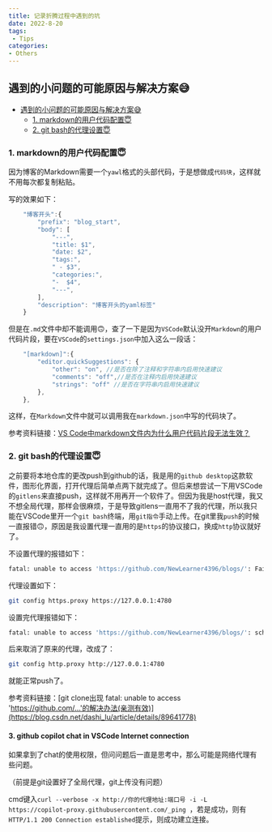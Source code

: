```yaml
---
title: 记录折腾过程中遇到的坑
date: 2022-8-20
tags:
 - Tips
categories:
- Others  
---
```


## 遇到的小问题的可能原因与解决方案😅

- [遇到的小问题的可能原因与解决方案😅](#遇到的小问题的可能原因与解决方案)
  - [1. markdown的用户代码配置😇](#1-markdown的用户代码配置)
  - [2. git bash的代理设置😇](#2-git-bash的代理设置)

### 1. markdown的用户代码配置😇

因为博客的Markdown需要一个`yawl`格式的头部代码，于是想做成`代码块`，这样就不用每次都复制粘贴。

写的效果如下：

```javascript
    "博客开头":{
        "prefix": "blog_start",
        "body": [
            "---",
            "title: $1",
            "date: $2",
            "tags:",
            " - $3",
            "categories:",
            "-  $4",
            "---",
        ],
        "description": "博客开头的yaml标签"
    }
```

但是在`.md`文件中却不能调用:upside_down_face:，查了一下是因为`VSCode`默认没开`Markdown`的用户代码片段，要在`VSCode`的`settings.json`中加入这么一段话：

```javascript
    "[markdown]":{
        "editor.quickSuggestions": {
            "other": "on", //是否在除了注释和字符串内启用快速建议
            "comments": "off",//是否在注释内启用快速建议
            "strings": "off" //是否在字符串内启用快速建议
        },
    },
```

这样，在`Markdown`文件中就可以调用我在`markdown.json`中写的代码块了。

参考资料链接：[VS Code中markdown文件内为什么用户代码片段无法生效？](https://www.zhihu.com/question/370485701)

### 2. git bash的代理设置😇

之前要将本地仓库的更改push到github的话，我是用的`github desktop`这款软件，图形化界面，打开代理后简单点两下就完成了。但后来想尝试一下用VSCode的`gitlens`来直接push，这样就不用再开一个软件了。但因为我是host代理，我又不想全局代理，那样会很麻烦，于是导致gitlens一直用不了我的代理，所以我只能在VSCode里开一个`git bash`终端，用`git指令`手动上传。在git里我`push`的时候一直报错:upside_down_face:，原因是我设置代理一直用的是`https`的协议接口，换成`http`协议就好了。

不设置代理的报错如下：

```bash
fatal: unable to access 'https://github.com/NewLearner4396/blogs/': Failed to connect to github.com port 443: Timed out
```

代理设置如下：

```bash
git config https.proxy https://127.0.0.1:4780
```

设置完代理报错如下：

```bash
fatal: unable to access 'https://github.com/NewLearner4396/blogs/': schannel: failed to receive handshake, SSL/TLS connection failed
```

后来取消了原来的代理，改成了：

```bash
git config http.proxy http://127.0.0.1:4780
```

就能正常push了。

参考资料链接：[git clone出现 fatal: unable to access 'https://github.com/...'的解决办法(亲测有效)](https://blog.csdn.net/dashi_lu/article/details/89641778)



#### 3. github copilot chat in VSCode Internet connection

如果拿到了chat的使用权限，但问问题后一直是思考中，那么可能是网络代理有些问题。

（前提是git设置好了全局代理，git上传没有问题）

cmd键入`curl --verbose -x http://你的代理地址:端口号 -i -L https://copilot-proxy.githubusercontent.com/_ping `，若是成功，则有`HTTP/1.1 200 Connection established`提示，则成功建立连接。
